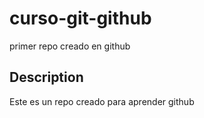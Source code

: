 # curso-git-github
primer repo creado en github
## Description
Este es un repo creado para aprender github
